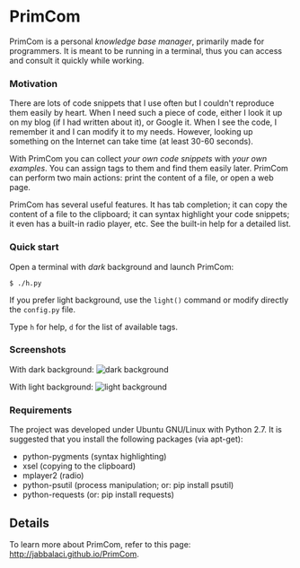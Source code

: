 # PrimCom

PrimCom is a personal _knowledge base manager_, primarily made for programmers. It is meant to be running in a terminal, thus you can access and consult it quickly while working.

### Motivation

There are lots of code snippets that I use often but I couldn't reproduce them easily by heart. When I need
such a piece of code, either I look it up on my blog (if I had written about it), or Google it. When I see the code, I remember it and I can modify it to my needs. However, looking up something on the Internet can take time (at least 30-60 seconds).

With PrimCom you can collect _your own code snippets_ with _your own examples_. You can assign tags to them and find them easily later. PrimCom can perform two main actions: print the content of a file, or open a web page.

PrimCom has several useful features. It has tab completion; it can copy the content of a file to the clipboard; it can syntax highlight your code snippets; it even has a built-in radio player, etc. See the built-in help for a detailed list.

### Quick start

Open a terminal with _dark_ background and launch PrimCom:

    $ ./h.py

If you prefer light background, use the `light()` command or modify directly the `config.py` file.

Type `h` for help, `d` for the list of available tags.

### Screenshots

With dark background:
![dark background](https://dl.dropboxusercontent.com/u/144888/wordpress/20130802-PrimCom/pc01.png)

With light background:
![light background](https://dl.dropboxusercontent.com/u/144888/wordpress/20130802-PrimCom/pc02.png)

### Requirements

The project was developed under Ubuntu GNU/Linux with Python 2.7. It is suggested that you install the following packages (via apt-get):
* python-pygments (syntax highlighting)
* xsel (copying to the clipboard)
* mplayer2 (radio)
* python-psutil (process manipulation; or: pip install psutil)
* python-requests (or: pip install requests)

## Details

To learn more about PrimCom, refer to this page: http://jabbalaci.github.io/PrimCom.

